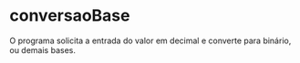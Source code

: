 # conversaoBase
O programa solicita a entrada do valor em decimal e converte para binário, ou demais bases.
